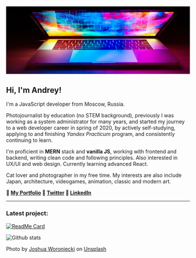 ![Header](./laptop.jpg)

## Hi, I'm Andrey!

I'm a JavaScript developer from Moscow, Russia.

Photojournalist by education (no STEM background), previously I was working as a system administrator for many years, and started my journey to a web developer career in spring of 2020, by actively self-studying, applying to and finishing *Yandex Practicum* program, and consistently continuing to learn.

I'm proficient in **MERN** stack and **vanilla JS**, working with frontend and backend, writing clean code and following principles. Also interested in UX/UI and web design. Currently learning advanced React.

Cat lover and photographer in my free time. My interests are also include Japan, architecture, videogames, animation, classic and modern art.

**💠 [My Portfolio](https://catlogic.ru/) 💠 [Twitter](https://twitter.com/cat__logic) 💠 [LinkedIn](https://www.linkedin.com/in/cat-logic/)**

---
### Latest project:
[![ReadMe Card](https://github-readme-stats.vercel.app/api/pin/?username=cat-street&repo=news-explorer&bg_color=8ab27e&title_color=fff0d3&icon_color=c2663f&text_color=333&hide_border=true)](https://github.com/cat-street/news-explorer)

![Github stats](https://github-readme-stats.vercel.app/api?username=cat-street&show_icons=true&include_all_commits=true&count_private=true&bg_color=8ab27e&title_color=fff0d3&icon_color=c2663f&text_color=333&hide_border=true&hide_rank=true)

Photo by <a href="https://unsplash.com/@joshua_j_woroniecki?utm_source=unsplash&amp;utm_medium=referral&amp;utm_content=creditCopyText">Joshua Woroniecki</a> on <a href="https://unsplash.com/s/photos/code?utm_source=unsplash&amp;utm_medium=referral&amp;utm_content=creditCopyText">Unsplash</a>
